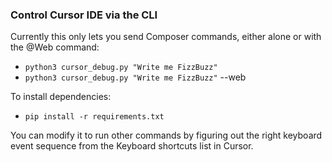 ### Control Cursor IDE via the CLI

Currently this only lets you send Composer commands, either alone or with the @Web command:
- `python3 cursor_debug.py "Write me FizzBuzz"`
- `python3 cursor_debug.py "Write me FizzBuzz"` --web 
 

To install dependencies:
- `pip install -r requirements.txt`

You can modify it to run other commands by figuring out the right keyboard event sequence from the Keyboard shortcuts list in Cursor.
